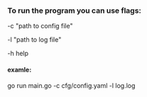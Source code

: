


### To run the program you can use flags:
-c "path to сonfig file"

-l "path to log file"

-h help

#### examle:
go run main.go -c cfg/config.yaml -l log.log

